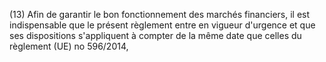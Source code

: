 (13) Afin de garantir le bon fonctionnement des marchés financiers, il est indispensable que le présent règlement entre en vigueur d'urgence et que ses dispositions s'appliquent à compter de la même date que celles du règlement (UE) no 596/2014,